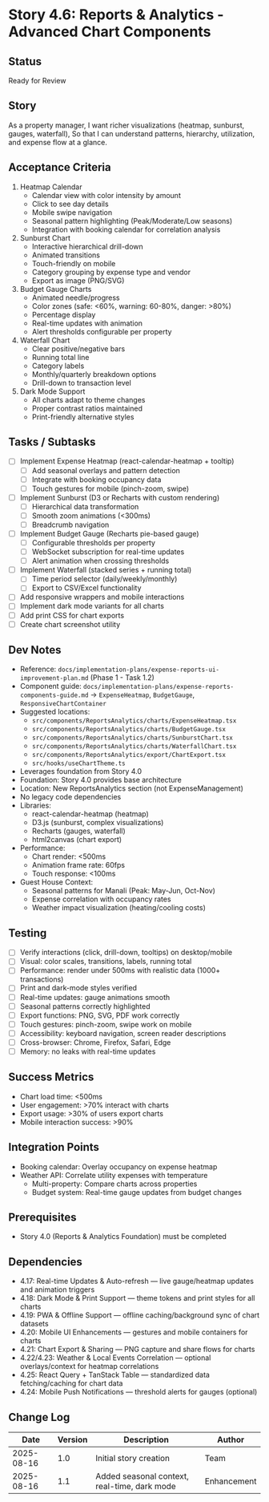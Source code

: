 # Story 4.6: Reports & Analytics - Advanced Chart Components

## Status
Ready for Review

## Story
As a property manager,
I want richer visualizations (heatmap, sunburst, gauges, waterfall),
So that I can understand patterns, hierarchy, utilization, and expense flow at a glance.

## Acceptance Criteria
1. Heatmap Calendar
   - Calendar view with color intensity by amount
   - Click to see day details
   - Mobile swipe navigation
   - Seasonal pattern highlighting (Peak/Moderate/Low seasons)
   - Integration with booking calendar for correlation analysis
2. Sunburst Chart
   - Interactive hierarchical drill-down
   - Animated transitions
   - Touch-friendly on mobile
   - Category grouping by expense type and vendor
   - Export as image (PNG/SVG)
3. Budget Gauge Charts
   - Animated needle/progress
   - Color zones (safe: <60%, warning: 60-80%, danger: >80%)
   - Percentage display
   - Real-time updates with animation
   - Alert thresholds configurable per property
4. Waterfall Chart
   - Clear positive/negative bars
   - Running total line
   - Category labels
   - Monthly/quarterly breakdown options
   - Drill-down to transaction level
5. Dark Mode Support
   - All charts adapt to theme changes
   - Proper contrast ratios maintained
   - Print-friendly alternative styles

## Tasks / Subtasks
- [ ] Implement Expense Heatmap (react-calendar-heatmap + tooltip)
  - [ ] Add seasonal overlays and pattern detection
  - [ ] Integrate with booking occupancy data
  - [ ] Touch gestures for mobile (pinch-zoom, swipe)
- [ ] Implement Sunburst (D3 or Recharts with custom rendering)
  - [ ] Hierarchical data transformation
  - [ ] Smooth zoom animations (<300ms)
  - [ ] Breadcrumb navigation
- [ ] Implement Budget Gauge (Recharts pie-based gauge)
  - [ ] Configurable thresholds per property
  - [ ] WebSocket subscription for real-time updates
  - [ ] Alert animation when crossing thresholds
- [ ] Implement Waterfall (stacked series + running total)
  - [ ] Time period selector (daily/weekly/monthly)
  - [ ] Export to CSV/Excel functionality
- [ ] Add responsive wrappers and mobile interactions
- [ ] Implement dark mode variants for all charts
- [ ] Add print CSS for chart exports
- [ ] Create chart screenshot utility

## Dev Notes
- Reference: `docs/implementation-plans/expense-reports-ui-improvement-plan.md` (Phase 1 - Task 1.2)
- Component guide: `docs/implementation-plans/expense-reports-components-guide.md` → `ExpenseHeatmap`, `BudgetGauge`, `ResponsiveChartContainer`
- Suggested locations:
  - `src/components/ReportsAnalytics/charts/ExpenseHeatmap.tsx`
  - `src/components/ReportsAnalytics/charts/BudgetGauge.tsx`
  - `src/components/ReportsAnalytics/charts/SunburstChart.tsx`
  - `src/components/ReportsAnalytics/charts/WaterfallChart.tsx`
  - `src/components/ReportsAnalytics/export/ChartExport.tsx`
  - `src/hooks/useChartTheme.ts`
- Leverages foundation from Story 4.0
- Foundation: Story 4.0 provides base architecture
- Location: New ReportsAnalytics section (not ExpenseManagement)
- No legacy code dependencies
- Libraries:
  - react-calendar-heatmap (heatmap)
  - D3.js (sunburst, complex visualizations)
  - Recharts (gauges, waterfall)
  - html2canvas (chart export)
- Performance:
  - Chart render: <500ms
  - Animation frame rate: 60fps
  - Touch response: <100ms
- Guest House Context:
  - Seasonal patterns for Manali (Peak: May-Jun, Oct-Nov)
  - Expense correlation with occupancy rates
  - Weather impact visualization (heating/cooling costs)

## Testing
- [ ] Verify interactions (click, drill-down, tooltips) on desktop/mobile
- [ ] Visual: color scales, transitions, labels, running total
- [ ] Performance: render under 500ms with realistic data (1000+ transactions)
- [ ] Print and dark-mode styles verified
- [ ] Real-time updates: gauge animations smooth
- [ ] Seasonal patterns correctly highlighted
- [ ] Export functions: PNG, SVG, PDF work correctly
- [ ] Touch gestures: pinch-zoom, swipe work on mobile
- [ ] Accessibility: keyboard navigation, screen reader descriptions
- [ ] Cross-browser: Chrome, Firefox, Safari, Edge
- [ ] Memory: no leaks with real-time updates

## Success Metrics
- Chart load time: <500ms
- User engagement: >70% interact with charts
- Export usage: >30% of users export charts
- Mobile interaction success: >90%

## Integration Points
- Booking calendar: Overlay occupancy on expense heatmap
- Weather API: Correlate utility expenses with temperature
  - Multi-property: Compare charts across properties
  - Budget system: Real-time gauge updates from budget changes

## Prerequisites
- Story 4.0 (Reports & Analytics Foundation) must be completed

## Dependencies
- 4.17: Real-time Updates & Auto-refresh — live gauge/heatmap updates and animation triggers
- 4.18: Dark Mode & Print Support — theme tokens and print styles for all charts
- 4.19: PWA & Offline Support — offline caching/background sync of chart datasets
- 4.20: Mobile UI Enhancements — gestures and mobile containers for charts
- 4.21: Chart Export & Sharing — PNG capture and share flows for charts
- 4.22/4.23: Weather & Local Events Correlation — optional overlays/context for heatmap correlations
- 4.25: React Query + TanStack Table — standardized data fetching/caching for chart data
- 4.24: Mobile Push Notifications — threshold alerts for gauges (optional)

## Change Log
| Date | Version | Description | Author |
|------|---------|-------------|--------|
| 2025-08-16 | 1.0 | Initial story creation | Team |
| 2025-08-16 | 1.1 | Added seasonal context, real-time, dark mode | Enhancement |
